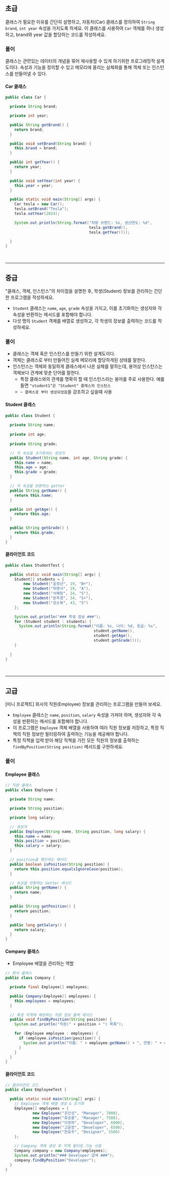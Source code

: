 ## 초급

클래스가 필요한 이유를 간단히 설명하고, 자동차(Car) 클래스를 정의하여 `String brand`, `int year` 속성을 가지도록 하세요. 이 클래스를 사용하여 `Car` 객체를 하나 생성하고, brand와 year 값을 할당하는 코드를 작성하세요.

### 풀이
클래스는 관련있는 데이터의 개념을 묶어 재사용할 수 있게 하기위한 프로그래밍적 설계도이다.
속성과 기능을 정의할 수 있고 메모리에 올리는 실체화를 통해 객체 또는 인스턴스를 만들어낼 수 있다.

#### Car 클래스
```java
public class Car {

  private String brand;

  private int year;

  public String getBrand() {
    return brand;
  }

  public void setBrand(String brand) {
    this.brand = brand;
  }

  public int getYear() {
    return year;
  }

  public void setYear(int year) {
    this.year = year;
  }

  public static void main(String[] args) {
    Car tesla = new Car();
    tesla.setBrand("Tesla");
    tesla.setYear(2024);

    System.out.println(String.format("차량 브랜드: %s, 생산연도: %d",
                                     tesla.getBrand(),
                                     tesla.getYear()));

  }
}
```

<br>

----

## 중급

"클래스, 객체, 인스턴스"의 차이점을 설명한 후, 학생(Student) 정보를 관리하는 간단한 프로그램을 작성하세요.
- `Student` 클래스는 `name`, `age`, `grade` 속성을 가지고, 이를 초기화하는 생성자와 각 속성을 반환하는 메서드를 포함해야 합니다.
- 다섯 명의 `Student` 객체를 배열로 생성하고, 각 학생의 정보를 출력하는 코드를 작성하세요.

### 풀이
- 클래스는 객체 혹은 인스턴스를 만들기 위한 설계도이다.
- 객체는 클래스로 부터 만들어진 실제 메모리에 할당하게된 상태를 말한다.
- 인스턴스는 객체와 동일하게 클래스에서 나온 실체를 말하는데, 용어상 인스턴스는 객체보다 관계에 맞춘 단어를 말한다.
  - 특정 클래스와의 관계를 명확히 할 때 인스턴스라는 용어를 주로 사용한다. 예를들면 `"student1"은 "Student" 클래스의 인스턴스`
  - `~ 클래스로 부터 생성되었음`을 강조하고 싶을때 사용

#### Student 클래스
```java
public class Student {
  
  private String name;
  
  private int age;
  
  private String grade;

  // 각 속성을 초기화하는 생성자
  public Student(String name, int age, String grade) {
    this.name = name;
    this.age = age;
    this.grade = grade;
  }

  // 각 속성을 반환하는 getter
  public String getName() {
    return this.name;
  }

  public int getAge() {
    return this.age;
  }

  public String getGrade() {
    return this.grade;
  }
}
```

#### 클라이언트 코드
```java
public class StudentTest {

  public static void main(String[] args) {
    Student[] students = {
        new Student("윤정년", 19, "B+"),
        new Student("허영서", 19, "A"),
        new Student("서혜랑", 34, "S"),
        new Student("문옥경", 34, "S+"),
        new Student("강소복", 43, "S")
    };

    System.out.println("### 학생 정보 ###");
    for (Student student : students) {
      System.out.println(String.format("이름: %s, 나이: %d, 등급: %s",
                                       student.getName(),
                                       student.getAge(),
                                       student.getGrade()));
    }
    
  }
}
```


<br>

----

## 고급

[미니 프로젝트] 회사의 직원(Employee) 정보를 관리하는 프로그램을 만들어 보세요.
- `Employee` 클래스는 `name`, `position`, `salary` 속성을 가져야 하며, 생성자와 각 속성을 반환하는 메서드를 포함해야 합니다.
- 이 프로그램은 `Employee` 객체 배열을 사용하여 여러 직원 정보를 저장하고, 특정 직책의 직원 정보만 필터링하여 출력하는 기능을 제공해야 합니다.
- 특정 직책을 입력 받아 해당 직책을 가진 모든 직원의 정보를 출력하는 `findByPosition(String position)` 메서드를 구현하세요.

### 풀이

#### Employee 클래스
```java
// 직원 클래스
public class Employee {

  private String name;

  private String position;

  private long salary;

  // 생성자
  public Employee(String name, String position, long salary) {
    this.name = name;
    this.position = position;
    this.salary = salary;
  }

  // position을 확인하는 메서드
  public boolean isPosition(String position) {
    return this.position.equalsIgnoreCase(position);
  }

  // 속성을 반환하는 Getter 메서드
  public String getName() {
    return name;
  }

  public String getPosition() {
    return position;
  }

  public long getSalary() {
    return salary;
  }
}
```

#### Company 클래스
- Employee 배열을 관리하는 역할
```java
// 회사 클래스
public class Company {

  private final Employee[] employees;

  public Company(Employee[] employees) {
    this.employees = employees;
  }

  // 특정 직책에 해당하는 직원 정보 출력 메서드
  public void findByPosition(String position) {
    System.out.println("직원(" + position + ") 목록");

    for (Employee employee : employees) {
      if (employee.isPosition(position)) {
        System.out.println("이름: " + employee.getName() + ", 연봉: " + employee.getSalary());
      }
    }
  }
}
```

#### 클라이언트 코드
```java
// 클라이언트 코드
public class EmployeeTest {

  public static void main(String[] args) {
    // Employee 객체 배열 생성 & 초기화
    Employee[] employees = {
            new Employee("조인성", "Manager", 7000),
            new Employee("류승룡", "Manager", 7500),
            new Employee("이정하", "Developer", 6000),
            new Employee("고윤정", "Developer", 6500),
            new Employee("한효주", "Designer", 5500)
    };

    // Company 객체 생성 후 직책 필터링 기능 사용
    Company company = new Company(employees);
    System.out.println("### Developer 검색 ###");
    company.findByPosition("Developer");
  }
}
```